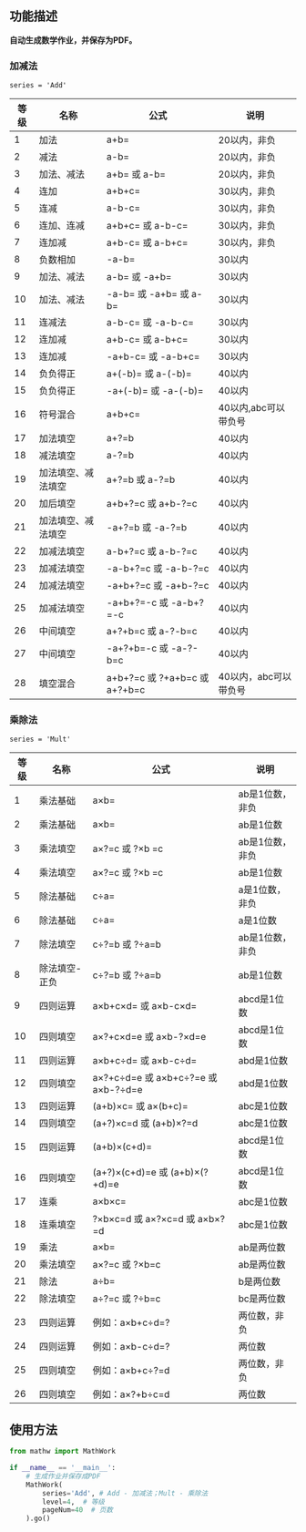## 功能描述

**自动生成数学作业，并保存为PDF。**

### 加减法

`series = 'Add'`

| 等级 | 名称               | 公式                          | 说明                  |
| ---- | ------------------ |-----------------------------| --------------------- |
| 1    | 加法               | a+b=                        | 20以内，非负          |
| 2    | 减法               | a-b=                        | 20以内，非负          |
| 3    | 加法、减法         | a+b= 或 a-b=                 | 20以内，非负          |
| 4    | 连加               | a+b+c=                      | 30以内，非负          |
| 5    | 连减               | a-b-c=                      | 30以内，非负          |
| 6    | 连加、连减         | a+b+c= 或 a-b-c=             | 30以内，非负          |
| 7    | 连加减             | a+b-c= 或 a-b+c=             | 30以内，非负          |
| 8    | 负数相加           | -a-b=                       | 30以内                |
| 9    | 加法、减法         | a-b= 或 -a+b=                | 30以内                |
| 10   | 加法、减法         | -a-b= 或 -a+b= 或 a-b=        | 30以内                |
| 11   | 连减法             | a-b-c= 或 -a-b-c=            | 30以内                |
| 12   | 连加减             | a+b-c= 或 a-b+c=             | 30以内                |
| 13   | 连加减             | -a+b-c= 或 -a-b+c=           | 30以内                |
| 14   | 负负得正           | a+(-b)= 或 a-(-b)=           | 40以内                |
| 15   | 负负得正           | -a+(-b)= 或 -a-(-b)=         | 40以内                |
| 16   | 符号混合           | a+b+c=                      | 40以内,abc可以带负号  |
| 17   | 加法填空           | a+?=b                       | 40以内                |
| 18   | 减法填空           | a-?=b                       | 40以内                |
| 19   | 加法填空、减法填空 | a+?=b 或 a-?=b               | 40以内                |
| 20   | 加后填空           | a+b+?=c 或 a+b-?=c           | 40以内                |
| 21   | 加法填空、减法填空 | -a+?=b 或 -a-?=b             | 40以内                |
| 22   | 加减法填空         | a-b+?=c 或 a-b-?=c           | 40以内                |
| 23   | 加减法填空         | -a-b+?=c 或 -a-b-?=c         | 40以内                |
| 24   | 加减法填空         | -a+b+?=c 或 -a+b-?=c         | 40以内                |
| 25   | 加减法填空         | -a+b+?=-c 或 -a-b+?=-c       | 40以内                |
| 26   | 中间填空           | a+?+b=c 或 a-?-b=c           | 40以内                |
| 27   | 中间填空           | -a+?+b=-c 或 -a-?-b=c        | 40以内                |
| 28   | 填空混合           | a+b+?=c 或 ?+a+b=c 或 a+?+b=c | 40以内，abc可以带负号 |

### 乘除法

`series = 'Mult'`

| 等级  | 名称      | 公式                                | 说明   |
|-----|---------|-----------------------------------|------|
| 1   | 乘法基础    | a×b=                              | ab是1位数，非负 |
| 2   | 乘法基础    | a×b=                              | ab是1位数 |
| 3   | 乘法填空    | a×?=c 或 ?×b =c                    | ab是1位数，非负 |
| 4   | 乘法填空    | a×?=c 或 ?×b =c                    | ab是1位数 |
| 5   | 除法基础    | c÷a=                              | a是1位数，非负 |
| 6   | 除法基础    | c÷a=                              | a是1位数 |
| 7   | 除法填空    | c÷?=b 或 ?÷a=b                     | ab是1位数，非负 |
| 8   | 除法填空-正负 | c÷?=b 或 ?÷a=b                     | ab是1位数 |
| 9   | 四则运算    | a×b+c×d= 或 a×b-c×d=               | abcd是1位数 |
| 10  | 四则填空    | a×?+c×d=e 或 a×b-?×d=e             | abcd是1位数 |
| 11  | 四则运算    | a×b+c÷d= 或 a×b-c÷d=               | abd是1位数 |
| 12  | 四则填空    | a×?+c÷d=e 或 a×b+c÷?=e 或 a×b-?÷d=e | abd是1位数 |
| 13  | 四则运算    | (a+b)×c= 或 a×(b+c)=               | abc是1位数 |
| 14  | 四则填空    | (a+?)×c=d 或 (a+b)×?=d             | abc是1位数 |
| 15  | 四则运算    | (a+b)×(c+d)=                      | abcd是1位数 |
| 16  | 四则填空    | (a+?)×(c+d)=e 或 (a+b)×(?+d)=e     | abcd是1位数 |
| 17  | 连乘      | a×b×c=                            | abc是1位数 |
| 18  | 连乘填空    | ?×b×c=d 或 a×?×c=d 或 a×b×?=d       | abc是1位数 |
| 19  | 乘法      | a×b=                              | ab是两位数 |
| 20  | 乘法填空    | a×?=c 或 ?×b=c                     | ab是两位数 |
| 21  | 除法      | a÷b=                              | b是两位数 |
| 22  | 除法填空    | a÷?=c 或 ?÷b=c                     | bc是两位数 |
| 23  | 四则运算    | 例如：a×b+c÷d=?                      | 两位数，非负 |
| 24  | 四则运算    | 例如：a×b-c÷d=?                      |    两位数 |
| 25  | 四则填空    | 例如：a×b+c÷?=d                      | 两位数，非负 |
| 26  | 四则填空    | 例如：a×?+b÷c=d                      |  两位数 |

## 使用方法

```python
from mathw import MathWork

if __name__ == '__main__':
    # 生成作业并保存成PDF
    MathWork(
        series='Add', # Add - 加减法；Mult - 乘除法
        level=4,  # 等级
        pageNum=40  # 页数
    ).go()
```